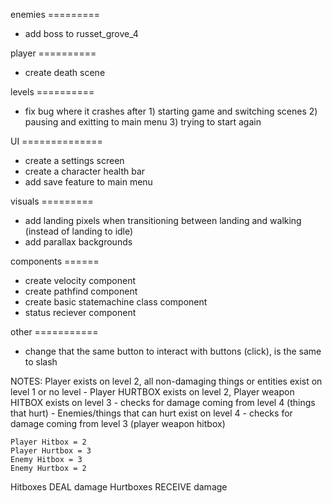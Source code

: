 enemies =========
- add boss to russet_grove_4

player ==========
- create death scene

levels ==========
- fix bug where it crashes after 1) starting game and switching scenes 2) pausing and exitting to main menu 3) trying to start again

UI ==============
- create a settings screen
- create a character health bar
- add save feature to main menu

visuals =========
- add landing pixels when transitioning between landing and walking (instead of landing to idle)
- add parallax backgrounds

components ======
- create velocity component
- create pathfind component
- create basic statemachine class component
- status reciever component

other ===========
- change that the same button to interact with buttons (click), is the same to slash




NOTES:
	Player exists on level 2, all non-damaging things or entities exist on level 1 or no level
	- Player HURTBOX exists on level 2, Player weapon HITBOX exists on level 3
		- checks for damage coming from level 4 (things that hurt)
	- Enemies/things that can hurt exist on level 4
		- checks for damage coming from level 3 (player weapon hitbox)
		
	Player Hitbox = 2
	Player Hurtbox = 3
	Enemy Hitbox = 3
	Enemy Hurtbox = 2
		
Hitboxes DEAL damage
Hurtboxes RECEIVE damage
